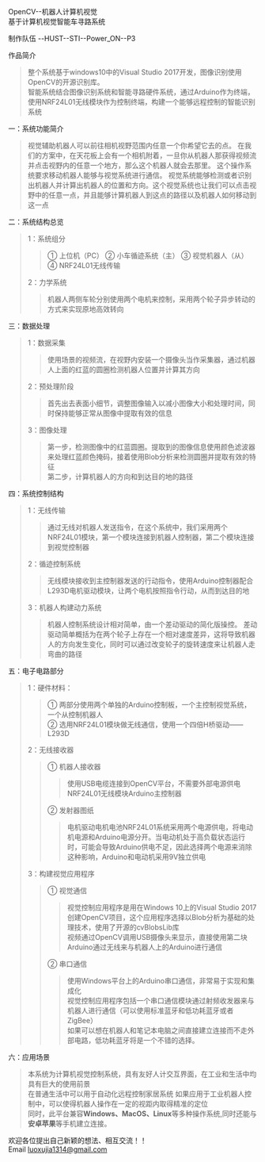 OpenCV--机器人计算机视觉  
基于计算机视觉智能车寻路系统    

制作队伍
--HUST--STI--Power_ON--P3 

作品简介
>整个系统基于windows10中的Visual Studio 2017开发，图像识别使用OpenCV的开源识别库。  
>智能系统结合图像识别系统和智能寻路硬件系统，通过Arduino作为终端，使用NRF24L01无线模块作为控制终端，构建一个能够远程控制的智能识别系统  

一：系统功能简介  
>视觉辅助机器人可以前往相机视野范围内任意一个你希望它去的点。 在我们的方案中，在天花板上会有一个相机附着，一旦你从机器人那获得视频流并点击视野内的任意一个地方，那么这个机器人就会去那里。 这个操作系统要求移动机器人能够与视觉系统进行通信。 视觉系统能够检测或者识别出机器人并计算出机器人的位置和方向。这个视觉系统也让我们可以点击视野中的任意一点，并且能够计算机器人到这点的路径以及机器人如何移动到这一点  

二：系统结构总览  
>1：系统组分  
>>① 上位机（PC）   ② 小车循迹系统（主）   ③ 视觉机器人（从）   ④ NRF24L01无线传输  
>
>2：力学系统  
>>机器人两侧车轮分别使用两个电机来控制，采用两个轮子异步转动的方式来实现原地高效转向

三：数据处理  
>1：数据采集 
>
>>使用场景的视频流，在视野内安装一个摄像头当作采集器，通过机器人上面的红蓝的圆圈检测机器人位置并计算其方向  
>
>2：预处理阶段 
>
>>首先出去表面小细节，调整图像输入以减小图像大小和处理时间，同时保持能够正常从图像中提取有效的信息  
>
>3：图像处理 
>
>>第一步，检测图像中的红蓝圆圈。提取到的图像信息使用颜色滤波器来处理红蓝颜色掩码，接着使用Blob分析来检测圆圈并提取有效的特征  
>>第二步，计算机器人的方向和到达目的地的路径  

四：系统控制结构  
>1：无线传输  
>
>>通过无线对机器人发送指令，在这个系统中，我们采用两个NRF24L01模块，第一个模块连接到机器人控制器，第二个模块连接到视觉控制器  
>
>2：循迹控制系统  
>>无线模块接收到主控制器发送的行动指令，使用Arduino控制器配合L293D电机驱动模块，让两个电机按照指令行动，从而到达目的地  
>
>3：机器人构建动力系统  
>>机器人控制系统设计相对简单，由一个差动驱动的简化版操控。 差动驱动简单概括为在两个轮子上存在一个相对速度差异，这将导致机器人的方向发生变化，同时可以通过改变轮子的旋转速度来让机器人走弯曲的路径

五：电子电路部分  
>
>1：硬件材料：  
>>
>>① 两部分使用两个单独的Arduino控制板，一个主控制视觉系统，一个从控制机器人    
>>② 选用NRF24L01模块做无线通信，使用一个四倍H桥驱动——L293D
>
>2：无线接收器  
>>
>>① 机器人接收器  
>>>使用USB电缆连接到OpenCV平台，不需要外部电源供电NRF24L01无线模块Arduino主控制器  
>>
>>② 发射器图纸  
>>>电机驱动电机电池NRF24L01系统采用两个电源供电，将电动机电源和Arduino电源分开。当电动机处于高负载状态运行时，可能会导致Arduino供电不足，因此选择两个电源来消除这种影响，Arduino和电动机采用9V独立供电 
>
>3：构建视觉应用程序 
>
>>① 视觉通信  
>>
>>>视觉控制应用程序是用在Windows 10上的Visual Studio 2017创建OpenCV项目，这个应用程序选择以Blob分析为基础的处理技术，使用了开源的cvBlobsLib库  
>>>视频通过OpenCV调用USB摄像头来显示，直接使用第二块Arduino通过无线来与机器人上的Arduino进行通信  
>>
>>② 串口通信  
>>
>>>使用Windows平台上的Arduino串口通信，非常易于实现和集成化   
>>>视觉控制应用程序包括一个串口通信模块通过射频收发器来与机器人进行通信（可以使用标准蓝牙和低功耗蓝牙或者ZigBee）  
>>>如果可以想在机器人和笔记本电脑之间直接建立连接而不走外部电路，低功耗蓝牙将是一个不错的选择。 

六：应用场景
>
>本系统为计算机视觉控制系统，具有友好人计交互界面，在工业和生活中均具有巨大的使用前景   
>在普通生活中可以用于自动化远程控制家居系统 如果应用于工业机器人控制中，可以使得机器人操作在一定的视距内取得精准的定位  
>同时，此平台兼容**Windows、MacOS、Linux**等多种操作系统,同时还能与**安卓苹果**等手机建立连接。  
>
欢迎各位提出自己新颖的想法、相互交流！！  
Email <luoxujia1314@gmail.com>
